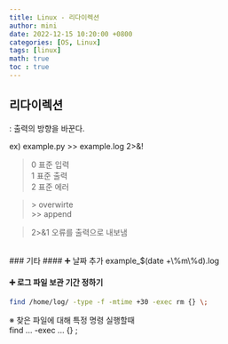 ```yaml
---
title: Linux - 리다이렉션
author: mini
date: 2022-12-15 10:20:00 +0800
categories: [OS, Linux]
tags: [linux]
math: true
toc : true
---
```


## 리다이렉션
 : 출력의 방향을 바꾼다.

ex) example.py >> example.log 2>&!

 > 0 표준 입력  
   1 표준 출력  
   2 표준 에러  

 > \>  overwirte  
   \>> append  

 > 2>&1 오류를 출력으로 내보냄

<br/>
### 기타
#### ➕ 날짜 추가
 example_$(date +\%m\%d).log


#### ➕ 로그 파일 보관 기간 정하기 
 ```bash
 find /home/log/ -type -f -mtime +30 -exec rm {} \;
 ```

 ※ 찾은 파일에 대해 특정 명령 실행할때   
 find ... -exec ... {} \;





